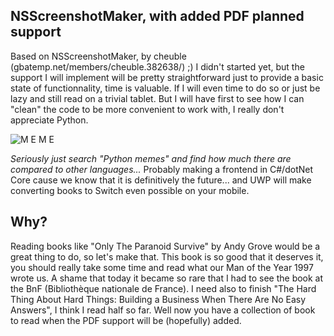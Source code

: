## NSScreenshotMaker, with added PDF planned support

Based on NSScreenshotMaker, by cheuble (gbatemp.net/members/cheuble.382638/) ;)
I didn't started yet, but the support I will implement will be pretty straightforward just to provide a basic state of functionnality, time is valuable. If I will even time to do so or just be lazy and still read on a trivial tablet. But I will have first to see how I can "clean" the code to be more convenient to work with, I really don't appreciate Python.

![M E M E](https://img.memecdn.com/python_o_1269231.jpg)

*Seriously just search "Python memes" and find how much there are compared to other languages...*
Probably making a frontend in C#/dotNet Core cause we know that it is definitively the future... and UWP will make converting books to Switch even possible on your mobile.

## Why?
Reading books like "Only The Paranoid Survive" by Andy Grove would be a great thing to do, so let's make that. This book is so good that it deserves it, you should really take some time and read what our Man of the Year 1997 wrote us. A shame that today it became so rare that I had to see the book at the BnF (Bibliothèque nationale de France).
I need also to finish "The Hard Thing About Hard Things: Building a Business When There Are No Easy Answers", I think I read half so far.
Well now you have a collection of book to read when the PDF support will be (hopefully) added.
